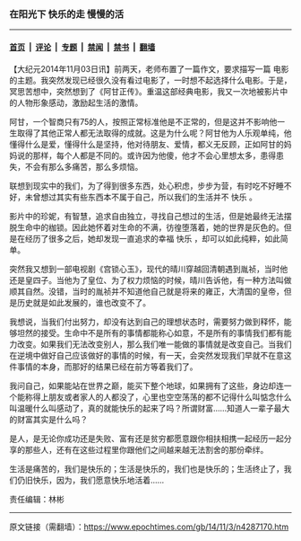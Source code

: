 ### 在阳光下 快乐的走 慢慢的活

---

#### [首页](../../../..?n4287170) &nbsp;|&nbsp; [评论](../../../../../epoch-comment?n4287170) &nbsp;|&nbsp; [专题](../../../../../epoch-special?n4287170) &nbsp;|&nbsp; [禁闻](../../../../../epoch-news?n4287170) &nbsp;|&nbsp; [禁书](../../../../../books?n4287170) &nbsp;|&nbsp; [翻墙](https://github.com/gfw-breaker/nogfw/blob/master/README.md?n4287170)


<div class="post_content" id="artbody" itemprop="articleBody">
 <!-- article content begin -->
 <p>
  【大纪元2014年11月03日讯】前两天，老师布置了一篇作文，要求描写一篇
  <ok href="https://www.epochtimes.com/gb/tag/%E7%94%B5%E5%BD%B1.html">
   电影
  </ok>
  的主题。我突然发现已经很久没有看过电影了，一时想不起选择什么电影。于是，冥思苦想中，突然想到了《阿甘正传》。重温这部经典电影，我又一次地被影片中的人物形象感动，激励起生活的激情。
 </p>
 <p>
  阿甘，一个智商只有75的人，按照正常标准他是不正常的，但是这并不影响他一生取得了其他正常人都无法取得的成就。这是为什么呢？阿甘他为人乐观单纯，他懂得什么是爱，懂得什么是坚持，他对待朋友、爱情，都义无反顾，正如阿甘的妈妈说的那样，每个人都是不同的。或许因为他傻，他才不会心里想太多，患得患失，不会有那么多痛苦，那么多烦恼。
 </p>
 <p>
  联想到现实中的我们，为了得到很多东西，处心积虑，步步为营，有时吃不好睡不好，未曾想过其实有些东西本不属于自己，所以我们的生活并不
  <ok href="https://www.epochtimes.com/gb/tag/%E5%BF%AB%E4%B9%90.html">
   快乐
  </ok>
  。
 </p>
 <p>
  影片中的珍妮，有智慧，追求自由独立，寻找自己想过的生活，但是她最终无法摆脱生命中的枷锁。因此她怀着对生命的不满，彷徨堕落着，她的世界是灰色的。但是在经历了很多之后，她却发现一直追求的幸福
  <ok href="https://www.epochtimes.com/gb/tag/%E5%BF%AB%E4%B9%90.html">
   快乐
  </ok>
  ，却可以如此纯粹，如此简单。
 </p>
 <p>
  突然我又想到一部电视剧《宫锁心玉》，现代的晴川穿越回清朝遇到胤祯，当时他还是皇四子。当他为了皇位、为了权力烦恼的时候，晴川告诉他，有一种方法叫做顺其自然。没错，当时的胤祯并不知道他自己就是将来的雍正，大清国的皇帝，但是历史就是如此发展的，谁也改变不了。
 </p>
 <p>
  我想说，当我们付出努力，却没有达到自己的理想状态时，需要努力做到释怀，能够坦然的接受。生命中不是所有的事情都能称心如意，不是所有的事情我们都有能力改变。如果我们无法改变别人，那么我们唯一能做的事情就是改变自己。当我们在逆境中做好自己应该做好的事情的时候，有一天，会突然发现我们早就不在意这件事情的本身，而那好的结果已经在前方等着我们了。
 </p>
 <p>
  我问自己，如果能站在世界之巅，能买下整个地球，如果拥有了这些，身边却连一个能称得上朋友或者家人的人都没了，心里也空空荡荡的都不记得什么叫惦念什么叫温暖什么叫感动了，真的就能快乐的起来了吗？所谓财富……知道人一辈子最大的财富其实是什么吗？
 </p>
 <p>
  是人，是无论你成功还是失败、富有还是贫穷都愿意跟你相扶相携一起经历一起分享的那些人，还有在这些过程里你跟他们之间越来越无法割舍的那份牵绊。
 </p>
 <p>
  生活是痛苦的，我们是快乐的；生活是快乐的，我们也是快乐的；生活终止了，我们仍旧快乐，因为，我们愿意快乐地活着……
 </p>
 <p>
  责任编辑：林彬
 </p>
 <!-- article content end -->
 <div id="below_article_ad">
 </div>
</div>


---

原文链接（需翻墙）：https://www.epochtimes.com/gb/14/11/3/n4287170.htm